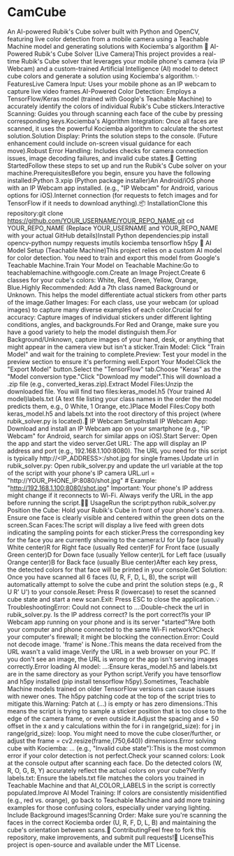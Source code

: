 # CamCube
An AI-powered Rubik's Cube solver built with Python and OpenCV, featuring live color detection from a mobile camera using a Teachable Machine model and generating solutions with Kociemba's algorithm
🧩 AI-Powered Rubik's Cube Solver (Live Camera)This project provides a real-time Rubik's Cube solver that leverages your mobile phone's camera (via IP Webcam) and a custom-trained Artificial Intelligence (AI) model to detect cube colors and generate a solution using Kociemba's algorithm.✨ FeaturesLive Camera Input: Uses your mobile phone as an IP webcam to capture live video frames.AI-Powered Color Detection: Employs a TensorFlow/Keras model (trained with Google's Teachable Machine) to accurately identify the colors of individual Rubik's Cube stickers.Interactive Scanning: Guides you through scanning each face of the cube by pressing corresponding keys.Kociemba's Algorithm Integration: Once all faces are scanned, it uses the powerful Kociemba algorithm to calculate the shortest solution.Solution Display: Prints the solution steps to the console. (Future enhancement could include on-screen visual guidance for each move).Robust Error Handling: Includes checks for camera connection issues, image decoding failures, and invalid cube states.🚀 Getting StartedFollow these steps to set up and run the Rubik's Cube solver on your machine.PrerequisitesBefore you begin, ensure you have the following installed:Python 3.xpip (Python package installer)An Android/iOS phone with an IP Webcam app installed. (e.g., "IP Webcam" for Android, various options for iOS).Internet connection (for requests to fetch images and for TensorFlow if it needs to download anything).📦 InstallationClone this repository:git clone https://github.com/YOUR_USERNAME/YOUR_REPO_NAME.git
cd YOUR_REPO_NAME
(Replace YOUR_USERNAME and YOUR_REPO_NAME with your actual GitHub details)Install Python dependencies:pip install opencv-python numpy requests imutils kociemba tensorflow h5py
🤖 AI Model Setup (Teachable Machine)This project relies on a custom AI model for color detection. You need to train and export this model from Google's Teachable Machine.Train Your Model on Teachable Machine:Go to teachablemachine.withgoogle.com.Create an Image Project.Create 6 classes for your cube's colors: White, Red, Green, Yellow, Orange, Blue.Highly Recommended: Add a 7th class named Background or Unknown. This helps the model differentiate actual stickers from other parts of the image.Gather Images: For each class, use your webcam (or upload images) to capture many diverse examples of each color.Crucial for accuracy: Capture images of individual stickers under different lighting conditions, angles, and backgrounds.For Red and Orange, make sure you have a good variety to help the model distinguish them.For Background/Unknown, capture images of your hand, desk, or anything that might appear in the camera view but isn't a sticker.Train Model: Click "Train Model" and wait for the training to complete.Preview: Test your model in the preview section to ensure it's performing well.Export Your Model:Click the "Export Model" button.Select the "TensorFlow" tab.Choose "Keras" as the "Model conversion type."Click "Download my model".This will download a .zip file (e.g., converted_keras.zip).Extract Model Files:Unzip the downloaded file. You will find two files:keras_model.h5 (Your trained AI model)labels.txt (A text file listing your class names in the order the model predicts them, e.g., 0 White, 1 Orange, etc.)Place Model Files:Copy both keras_model.h5 and labels.txt into the root directory of this project (where rubik_solver.py is located).📱 IP Webcam SetupInstall IP Webcam App: Download and install an IP Webcam app on your smartphone (e.g., "IP Webcam" for Android, search for similar apps on iOS).Start Server: Open the app and start the video server.Get URL: The app will display an IP address and port (e.g., 192.168.1.100:8080). The URL you need for this script is typically http://<IP_ADDRESS>:<PORT>/shot.jpg for single frames.Update url in rubik_solver.py: Open rubik_solver.py and update the url variable at the top of the script with your phone's IP camera URL.url = "http://YOUR_PHONE_IP:8080/shot.jpg" # Example: "http://192.168.1.100:8080/shot.jpg"
Important: Your phone's IP address might change if it reconnects to Wi-Fi. Always verify the URL in the app before running the script.🏃‍♀️ UsageRun the script:python rubik_solver.py
Position the Cube: Hold your Rubik's Cube in front of your phone's camera. Ensure one face is clearly visible and centered within the green dots on the screen.Scan Faces:The script will display a live feed with green dots indicating the sampling points for each sticker.Press the corresponding key for the face you are currently showing to the camera:U for Up face (usually White center)R for Right face (usually Red center)F for Front face (usually Green center)D for Down face (usually Yellow center)L for Left face (usually Orange center)B for Back face (usually Blue center)After each key press, the detected colors for that face will be printed in your console.Get Solution: Once you have scanned all 6 faces (U, R, F, D, L, B), the script will automatically attempt to solve the cube and print the solution steps (e.g., R U R' U') to your console.Reset: Press R (lowercase) to reset the scanned cube state and start a new scan.Exit: Press ESC to close the application.💡 TroubleshootingError: Could not connect to ...:Double-check the url in rubik_solver.py. Is the IP address correct? Is the port correct?Is your IP Webcam app running on your phone and is its server "started"?Are both your computer and phone connected to the same Wi-Fi network?Check your computer's firewall; it might be blocking the connection.Error: Could not decode image. 'frame' is None.:This means the data received from the URL wasn't a valid image.Verify the URL in a web browser on your PC. If you don't see an image, the URL is wrong or the app isn't serving images correctly.Error loading AI model: ...:Ensure keras_model.h5 and labels.txt are in the same directory as your Python script.Verify you have tensorflow and h5py installed (pip install tensorflow h5py).Sometimes, Teachable Machine models trained on older TensorFlow versions can cause issues with newer ones. The h5py patching code at the top of the script tries to mitigate this.Warning: Patch at (...) is empty or has zero dimensions.:This means the script is trying to sample a sticker position that is too close to the edge of the camera frame, or even outside it.Adjust the spacing and + 50 offset in the x and y calculations within the for i in range(grid_size): for j in range(grid_size): loop. You might need to move the cube closer/further, or adjust the frame = cv2.resize(frame,(750,640)) dimensions.Error solving cube with Kociemba: ... (e.g., "Invalid cube state"):This is the most common error if your color detection is not perfect.Check your scanned colors: Look at the console output after scanning each face. Do the detected colors (W, R, O, G, B, Y) accurately reflect the actual colors on your cube?Verify labels.txt: Ensure the labels.txt file matches the colors you trained in Teachable Machine and that AI_COLOR_LABELS in the script is correctly populated.Improve AI Model Training: If colors are consistently misidentified (e.g., red vs. orange), go back to Teachable Machine and add more training examples for those confusing colors, especially under varying lighting. Include Background images!Scanning Order: Make sure you're scanning the faces in the correct Kociemba order (U, R, F, D, L, B) and maintaining the cube's orientation between scans.🤝 ContributingFeel free to fork this repository, make improvements, and submit pull requests!📄 LicenseThis project is open-source and available under the MIT License.
